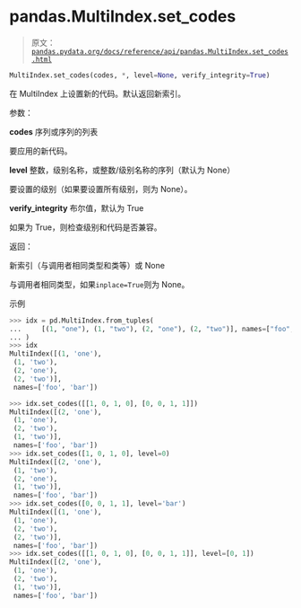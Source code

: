 # pandas.MultiIndex.set_codes

> 原文：[`pandas.pydata.org/docs/reference/api/pandas.MultiIndex.set_codes.html`](https://pandas.pydata.org/docs/reference/api/pandas.MultiIndex.set_codes.html)

```py
MultiIndex.set_codes(codes, *, level=None, verify_integrity=True)
```

在 MultiIndex 上设置新的代码。默认返回新索引。

参数：

**codes** 序列或序列的列表

要应用的新代码。

**level** 整数，级别名称，或整数/级别名称的序列（默认为 None）

要设置的级别（如果要设置所有级别，则为 None）。

**verify_integrity** 布尔值，默认为 True

如果为 True，则检查级别和代码是否兼容。

返回：

新索引（与调用者相同类型和类等）或 None

与调用者相同类型，如果`inplace=True`则为 None。

示例

```py
>>> idx = pd.MultiIndex.from_tuples(
...     [(1, "one"), (1, "two"), (2, "one"), (2, "two")], names=["foo", "bar"]
... )
>>> idx
MultiIndex([(1, 'one'),
 (1, 'two'),
 (2, 'one'),
 (2, 'two')],
 names=['foo', 'bar']) 
```

```py
>>> idx.set_codes([[1, 0, 1, 0], [0, 0, 1, 1]])
MultiIndex([(2, 'one'),
 (1, 'one'),
 (2, 'two'),
 (1, 'two')],
 names=['foo', 'bar'])
>>> idx.set_codes([1, 0, 1, 0], level=0)
MultiIndex([(2, 'one'),
 (1, 'two'),
 (2, 'one'),
 (1, 'two')],
 names=['foo', 'bar'])
>>> idx.set_codes([0, 0, 1, 1], level='bar')
MultiIndex([(1, 'one'),
 (1, 'one'),
 (2, 'two'),
 (2, 'two')],
 names=['foo', 'bar'])
>>> idx.set_codes([[1, 0, 1, 0], [0, 0, 1, 1]], level=[0, 1])
MultiIndex([(2, 'one'),
 (1, 'one'),
 (2, 'two'),
 (1, 'two')],
 names=['foo', 'bar']) 
```

